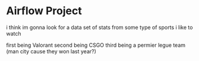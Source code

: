 # Airflow Project
i think im gonna look for a data set of stats from some type of sports i like to watch

first being Valorant
second being CSGO
third being a permier legue team (man city cause they won last year?)
